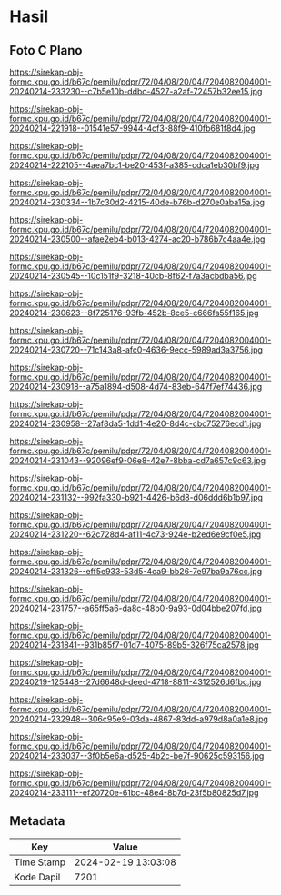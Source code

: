 # Hasil

## Foto C Plano

https://sirekap-obj-formc.kpu.go.id/b67c/pemilu/pdpr/72/04/08/20/04/7204082004001-20240214-233230--c7b5e10b-ddbc-4527-a2af-72457b32ee15.jpg

https://sirekap-obj-formc.kpu.go.id/b67c/pemilu/pdpr/72/04/08/20/04/7204082004001-20240214-221918--01541e57-9944-4cf3-88f9-410fb681f8d4.jpg

https://sirekap-obj-formc.kpu.go.id/b67c/pemilu/pdpr/72/04/08/20/04/7204082004001-20240214-222105--4aea7bc1-be20-453f-a385-cdca1eb30bf9.jpg

https://sirekap-obj-formc.kpu.go.id/b67c/pemilu/pdpr/72/04/08/20/04/7204082004001-20240214-230334--1b7c30d2-4215-40de-b76b-d270e0aba15a.jpg

https://sirekap-obj-formc.kpu.go.id/b67c/pemilu/pdpr/72/04/08/20/04/7204082004001-20240214-230500--afae2eb4-b013-4274-ac20-b786b7c4aa4e.jpg

https://sirekap-obj-formc.kpu.go.id/b67c/pemilu/pdpr/72/04/08/20/04/7204082004001-20240214-230545--10c151f9-3218-40cb-8f62-f7a3acbdba56.jpg

https://sirekap-obj-formc.kpu.go.id/b67c/pemilu/pdpr/72/04/08/20/04/7204082004001-20240214-230623--8f725176-93fb-452b-8ce5-c666fa55f165.jpg

https://sirekap-obj-formc.kpu.go.id/b67c/pemilu/pdpr/72/04/08/20/04/7204082004001-20240214-230720--71c143a8-afc0-4636-9ecc-5989ad3a3756.jpg

https://sirekap-obj-formc.kpu.go.id/b67c/pemilu/pdpr/72/04/08/20/04/7204082004001-20240214-230918--a75a1894-d508-4d74-83eb-647f7ef74436.jpg

https://sirekap-obj-formc.kpu.go.id/b67c/pemilu/pdpr/72/04/08/20/04/7204082004001-20240214-230958--27af8da5-1dd1-4e20-8d4c-cbc75276ecd1.jpg

https://sirekap-obj-formc.kpu.go.id/b67c/pemilu/pdpr/72/04/08/20/04/7204082004001-20240214-231043--92096ef9-06e8-42e7-8bba-cd7a657c9c63.jpg

https://sirekap-obj-formc.kpu.go.id/b67c/pemilu/pdpr/72/04/08/20/04/7204082004001-20240214-231132--992fa330-b921-4426-b6d8-d06ddd6b1b97.jpg

https://sirekap-obj-formc.kpu.go.id/b67c/pemilu/pdpr/72/04/08/20/04/7204082004001-20240214-231220--62c728d4-af11-4c73-924e-b2ed6e9cf0e5.jpg

https://sirekap-obj-formc.kpu.go.id/b67c/pemilu/pdpr/72/04/08/20/04/7204082004001-20240214-231326--eff5e933-53d5-4ca9-bb26-7e97ba9a76cc.jpg

https://sirekap-obj-formc.kpu.go.id/b67c/pemilu/pdpr/72/04/08/20/04/7204082004001-20240214-231757--a65ff5a6-da8c-48b0-9a93-0d04bbe207fd.jpg

https://sirekap-obj-formc.kpu.go.id/b67c/pemilu/pdpr/72/04/08/20/04/7204082004001-20240214-231841--931b85f7-01d7-4075-89b5-326f75ca2578.jpg

https://sirekap-obj-formc.kpu.go.id/b67c/pemilu/pdpr/72/04/08/20/04/7204082004001-20240219-125448--27d6648d-deed-4718-8811-4312526d6fbc.jpg

https://sirekap-obj-formc.kpu.go.id/b67c/pemilu/pdpr/72/04/08/20/04/7204082004001-20240214-232948--306c95e9-03da-4867-83dd-a979d8a0a1e8.jpg

https://sirekap-obj-formc.kpu.go.id/b67c/pemilu/pdpr/72/04/08/20/04/7204082004001-20240214-233037--3f0b5e6a-d525-4b2c-be7f-90625c593156.jpg

https://sirekap-obj-formc.kpu.go.id/b67c/pemilu/pdpr/72/04/08/20/04/7204082004001-20240214-233111--ef20720e-61bc-48e4-8b7d-23f5b80825d7.jpg


## Metadata

| Key        | Value               |
| ---------- | ------------------- |
| Time Stamp | 2024-02-19 13:03:08 |
| Kode Dapil | 7201                |



